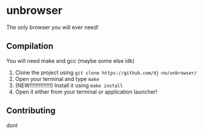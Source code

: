 # unbrowser
The only browser you will ever need!
## Compilation
You will need make and gcc (maybe some else idk)
1. Clone the project using `git clone https://github.com/dj-no/unbrowser/`
2. Open your terminal and type `make`
3. (NEW!!!!!!!!!!!!!!) Install it using `make install`
4. Open it either from your terminal or application launcher!
## Contributing
dont
